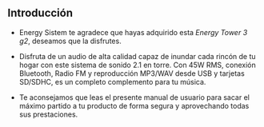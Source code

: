 ## Introducción

* Energy Sistem te agradece que hayas adquirido esta *Energy Tower 3 g2*, deseamos que la disfrutes.

* Disfruta de un audio de alta calidad capaz de inundar cada rincón de tu hogar con este sistema de sonido 2.1 en torre. Con 45W RMS, conexión Bluetooth, Radio FM y reproducción MP3/WAV desde USB y tarjetas SD/SDHC, es un completo complemento para tu música.

* Te aconsejamos que leas el presente manual de usuario para sacar el máximo partido a tu producto de forma segura y aprovechando todas sus prestaciones.
